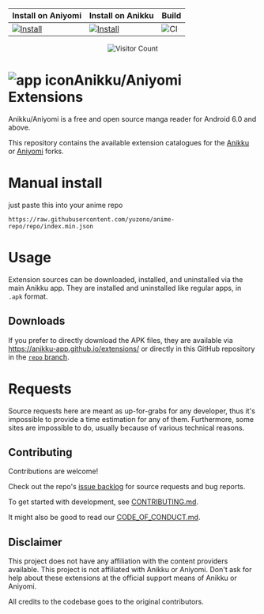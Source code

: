 <div align="center">

| Install on Aniyomi | Install on Anikku | Build  |
|--------------------|-------------------|--------|
| [![Install](https://img.shields.io/badge/Click%20here%20to%20install%20this%20repo-blue&style=flat)](https://intradeus.github.io/http-protocol-redirector/?r=aniyomi://add-repo?url=https://raw.githubusercontent.com/yuzono/anime-repo/repo/index.min.json) | [![Install](https://img.shields.io/badge/Click%20here%20to%20install%20repo-gray?style=flat&labelColor=red)](https://intradeus.github.io/http-protocol-redirector/?r=anikku://add-repo?url=https://raw.githubusercontent.com/yuzono/anime-repo/repo/index.min.json) | ![CI](https://github.com/yuzono/aniyomi-extensions/actions/workflows/build_push.yml/badge.svg) |

![Visitor Count](https://count.getloli.com/get/@yuzono?theme=capoo-2)
</div>

# ![app icon](./.github/readme-images/app-icon.png)Anikku/Aniyomi Extensions
Anikku/Aniyomi is a free and open source manga reader for Android 6.0 and above.

This repository contains the available extension catalogues for the [Anikku](https://github.com/komikku-app/anikku) or [Aniyomi](https://github.com/aniyomiorg/aniyomi) forks.

# Manual install
just paste this into your anime repo
```
https://raw.githubusercontent.com/yuzono/anime-repo/repo/index.min.json
```

# Usage

Extension sources can be downloaded, installed, and uninstalled via the main Anikku app. They are installed and uninstalled like regular apps, in `.apk` format.

## Downloads

If you prefer to directly download the APK files, they are available via https://anikku-app.github.io/extensions/ or directly in this GitHub repository in the [`repo` branch](https://github.com/yuzono/anime-repo/tree/repo/apk).

# Requests

Source requests here are meant as up-for-grabs for any developer, thus it's impossible to provide a time estimation for any of them. Furthermore, some sites are impossible to do, usually because of various technical reasons.

## Contributing

Contributions are welcome!

Check out the repo's [issue backlog](https://github.com/yuzono/aniyomi-extensions/issues) for source requests and bug reports.

To get started with development, see [CONTRIBUTING.md](./CONTRIBUTING.md).

It might also be good to read our [CODE_OF_CONDUCT.md](./CODE_OF_CONDUCT.md).

## Disclaimer

This project does not have any affiliation with the content providers available.
This project is not affiliated with Anikku or Aniyomi.
Don't ask for help about these extensions at the official support means of Anikku or Aniyomi.

All credits to the codebase goes to the original contributors.
